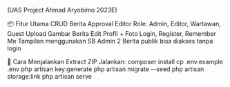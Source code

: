 (UAS Project Ahmad Aryobimo 2023E)

📦 Fitur Utama
CRUD Berita
Approval Editor
Role: Admin, Editor, Wartawan, Guest
Upload Gambar Berita
Edit Profil + Foto
Login, Register, Remember Me
Tampilan menggunakan SB Admin 2
Berita publik bisa diakses tanpa login

🚀 Cara Menjalankan
Extract ZIP
Jalankan:
composer install
cp .env.example .env
php artisan key:generate
php artisan migrate --seed
php artisan storage:link
php artisan serve
